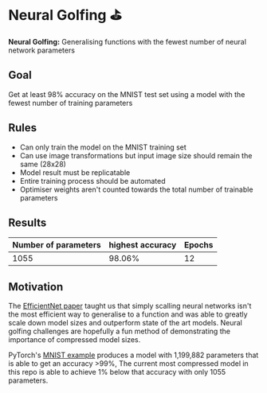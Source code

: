 # Neural Golfing ⛳
**Neural Golfing:** Generalising functions with the fewest number of neural network parameters

## Goal
Get at least 98% accuracy on the MNIST test set using a model with the fewest number of training parameters

## Rules
- Can only train the model on the MNIST training set
- Can use image transformations but input image size should remain the same (28x28)
- Model result must be replicatable
- Entire training process should be automated
- Optimiser weights aren't counted towards the total number of trainable parameters

## Results
| Number of parameters | highest accuracy | Epochs |
| -------------------- | ---------------- | ------ |
| 1055                 | 98.06%           | 12     |

## Motivation
The [EfficientNet paper](https://arxiv.org/abs/1905.11946) taught us that simply scalling neural networks isn't the most efficient way to generalise to a function and was able to greatly scale down model sizes and outperform state of the art models. Neural golfing challenges are hopefully a fun method of demonstrating the importance of compressed model sizes.

PyTorch's [MNIST example](https://github.com/pytorch/examples/blob/main/mnist/main.py) produces a model with 1,199,882 parameters that is able to get an accuracy >99%, The current most compressed model in this repo is able to achieve 1% below that accuracy with only 1055 parameters.

